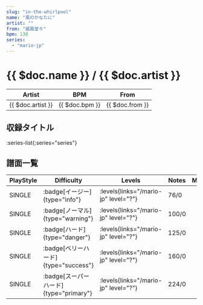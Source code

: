 ```yaml
---
slug: "in-the-whirlpool"
name: "風のかなたに"
artist: ""
from: "威風堂々"
bpm: 130
series:
  - "mario-jp"
---
```


# {{ $doc.name }} / {{ $doc.artist }}

|Artist|BPM|From|
|------|---|----|
|{{ $doc.artist }}|{{ $doc.bpm }}|{{ $doc.from }}|

## 収録タイトル

:series-list{:series="series"}

## 譜面一覧

|PlayStyle|Difficulty|Levels|Notes|Movie|
|---------|----------|------|-----|-----|
|SINGLE| :badge[イージー]{type="info"}| :levels{links="/mario-jp" level="?"}|76/0||
|SINGLE| :badge[ノーマル]{type="warning"}| :levels{links="/mario-jp" level="?"}|100/0||
|SINGLE| :badge[ハード]{type="danger"}| :levels{links="/mario-jp" level="?"}|125/0||
|SINGLE| :badge[ベリーハード]{type="success"}| :levels{links="/mario-jp" level="?"}|160/0||
|SINGLE| :badge[スーパーハード]{type="primary"}| :levels{links="/mario-jp" level="?"}|224/0||
